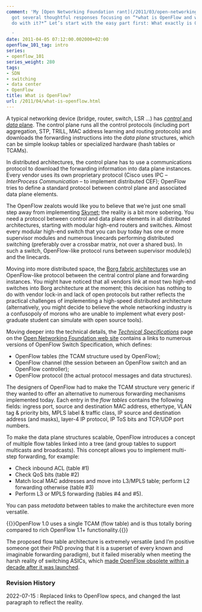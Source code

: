 ```yaml
---
comment: 'My [Open Networking Foundation rant](/2011/03/open-networking-foundation-fabric.html)
  got several thoughtful responses focusing on “*what is OpenFlow and what can we
  do with it?*” Let’s start with the easy part first: What exactly is OpenFlow?

  '
date: 2011-04-05 07:12:00.002000+02:00
openflow_101_tag: intro
series:
- openflow_101
series_weight: 280
tags:
- SDN
- switching
- data center
- OpenFlow
title: What is OpenFlow?
url: /2011/04/what-is-openflow.html
---
```

A typical networking device (bridge, router, switch, LSR ...) has [*control* and *data* plane](/2013/08/management-control-and-data-planes-in.html). The control plane runs all the control protocols (including port aggregation, STP, TRILL, MAC address learning and routing protocols) and downloads the forwarding instructions into the *data plane* structures, which can be simple lookup tables or specialized hardware (hash tables or TCAMs).
<!--more-->
In distributed architectures, the control plane has to use a communications protocol to download the forwarding information into data plane instances. Every vendor uses its own proprietary protocol (Cisco uses IPC – *InterProcess Communication* – to implement distributed CEF); OpenFlow tries to define a standard protocol between control plane and associated data plane elements.

The OpenFlow zealots would like you to believe that we’re just one small step away from implementing [Skynet](http://en.wikipedia.org/wiki/Skynet_(Terminator)); the reality is a bit more sobering. You need a protocol between control and data plane elements in all distributed architectures, starting with modular high-end routers and switches. Almost every modular high-end switch that you can buy today has one or more supervisor modules and numerous linecards performing distributed switching (preferably over a crossbar matrix, not over a shared bus). In such a switch, OpenFlow-like protocol runs between supervisor module(s) and the linecards.

Moving into more distributed space, the [Borg fabric architectures](/2011/03/data-center-fabric-architectures.html) use an OpenFlow-like protocol between the central control plane and forwarding instances. You might have noticed that all vendors link at most two high-end switches into Borg architecture at the moment; this decision has nothing to do with vendor lock-in and lack of open protocols but rather reflects the practical challenges of implementing a high-speed distributed architecture (alternatively, you might decide to believe the whole networking industry is a confusopoly of morons who are unable to implement what every post-graduate student can simulate with open source tools).

Moving deeper into the technical details, the [*Technical Specifications*](https://opennetworking.org/software-defined-standards/specifications/) page on the [Open Networking Foundation web site](https://opennetworking.org/) contains a links to numerous versions of OpenFlow Switch Specification, which defines:

-   OpenFlow tables (the TCAM structure used by OpenFlow);
-   OpenFlow channel (the session between an OpenFlow switch and an OpenFlow controller);
-   OpenFlow protocol (the actual protocol messages and data structures).

The designers of OpenFlow had to make the TCAM structure very generic if they wanted to offer an alternative to numerous forwarding mechanisms implemented today. Each entry in the *flow tables* contains the following fields: ingress port, source and destination MAC address, ethertype, VLAN tag & priority bits, MPLS label & traffic class, IP source and destination address (and masks), layer-4 IP protocol, IP ToS bits and TCP/UDP port numbers.

To make the data plane structures scalable, OpenFlow introduces a concept of multiple flow tables linked into a tree (and group tables to support multicasts and broadcasts). This concept allows you to implement multi-step forwarding, for example:

-   Check inbound ACL (table \#1)
-   Check QoS bits (table \#2)
-   Match local MAC addresses and move into L3/MPLS table; perform L2 forwarding otherwise (table \#3)
-   Perform L3 or MPLS forwarding (tables \#4 and \#5).

You can pass *metadata* between tables to make the architecture even more versatile.

{{<note>}}OpenFlow 1.0 uses a single TCAM (flow table) and is thus totally boring compared to rich OpenFlow 1.1+ functionality.{{</note>}}

The proposed flow table architecture is extremely versatile (and I’m positive someone got their PhD proving that it is a superset of every known and imaginable forwarding paradigm), but it failed miserably when meeting the harsh reality of switching ASICs, which [made OpenFlow obsolete within a decade after it was launched](/2022/05/openflow-still-kicking.html).

### Revision History

2022-07-15
: Replaced links to OpenFlow specs, and changed the last paragraph to reflect the reality.